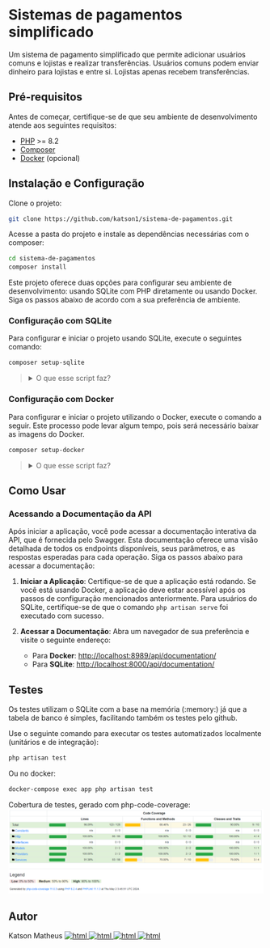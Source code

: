 # Sistemas de pagamentos simplificado

Um sistema de pagamento simplificado que permite adicionar usuários comuns e lojistas e realizar transferências. Usuários comuns podem enviar dinheiro para lojistas e entre si. Lojistas apenas recebem transferências.

## Pré-requisitos

Antes de começar, certifique-se de que seu ambiente de desenvolvimento atende aos seguintes requisitos:

- [PHP](https://www.php.net/downloads.php) >= 8.2
- [Composer](https://getcomposer.org/)
- [Docker](https://www.docker.com/get-started/) (opcional)

## Instalação e Configuração

Clone o projeto:
```bash
git clone https://github.com/katson1/sistema-de-pagamentos.git
```

Acesse a pasta do projeto e instale as dependências necessárias com o composer:
```bash
cd sistema-de-pagamentos
composer install
```

Este projeto oferece duas opções para configurar seu ambiente de desenvolvimento: usando SQLite com PHP diretamente ou usando Docker. Siga os passos abaixo de acordo com a sua preferência de ambiente.

### Configuração com SQLite

Para configurar e iniciar o projeto usando SQLite, execute o seguintes comando:
``` bash
composer setup-sqlite
```
<blockquote> 
<details>
  <summary> O que esse script faz? </summary>
   
    Copia o arquivo .env.example para .env, configurando as variáveis de ambiente padrão.
    Gera uma chave de aplicativo única usando php artisan key:generate.
    Verifica se o arquivo database/database.sqlite existe, e cria um se não existir.
    Executa as migrações do banco de dados com php artisan migrate.
    Inicia o servidor de desenvolvimento local com php artisan serve.
</details>
</blockquote>


### Configuração com Docker
Para configurar e iniciar o projeto utilizando o Docker, execute o comando a seguir. Este processo pode levar algum tempo, pois será necessário baixar as imagens do Docker.
```bash
composer setup-docker
```
<blockquote> 
<details>
  <summary> O que esse script faz? </summary>
   
    Copia o arquivo .env.example.docker para .env, configurando as variáveis de ambiente para uso com Docker.
    Constrói e inicia os contêineres Docker com docker-compose up --build -d.
    Gera uma chave de aplicativo única usando php artisan key:generate.
    Executa as migrações do banco de dados dentro do contêiner app com docker-compose exec app php artisan migrate.
</details>
</blockquote>

## Como Usar
### Acessando a Documentação da API

Após iniciar a aplicação, você pode acessar a documentação interativa da API, que é fornecida pelo Swagger. Esta documentação oferece uma visão detalhada de todos os endpoints disponíveis, seus parâmetros, e as respostas esperadas para cada operação. Siga os passos abaixo para acessar a documentação:

1. **Iniciar a Aplicação**: Certifique-se de que a aplicação está rodando. Se você está usando Docker, a aplicação deve estar acessível após os passos de configuração mencionados anteriormente. Para usuários do SQLite, certifique-se de que o comando `php artisan serve` foi executado com sucesso.

2. **Acessar a Documentação**: Abra um navegador de sua preferência e visite o seguinte endereço:
   - Para **Docker**: [http://localhost:8989/api/documentation/](http://localhost:8989/api/documentation/)
   - Para **SQLite**: [http://localhost:8000/api/documentation/](http://localhost:8000/api/documentation/)

## Testes
Os testes utilizam o SQLite com a base na memória (:memory:) já que a tabela de banco é simples, facilitando também os testes pelo github.

Use o seguinte comando para executar os testes automatizados localmente (unitários e de integração):
```bash
php artisan test
```
Ou no docker:
```bash
docker-compose exec app php artisan test
```
Cobertura de testes, gerado com php-code-coverage:
![Imagem de cobertura de testes](public/images/testes.png)
## Autor
<div align="left">
  <div>
    Katson Matheus
    <a href="https://github.com/katson1">
      <img src="https://skillicons.dev/icons?i=github" alt="html" height="15" />
    </a>
    <a href="https://discordapp.com/users/210789016675549184">
      <img src="https://skillicons.dev/icons?i=discord" alt="html" height="15"/>
    </a>
    <a href="https://www.linkedin.com/in/katsonmatheus/">
      <img src="https://skillicons.dev/icons?i=linkedin" alt="html" height="15"/>
    </a>
    <a href="mailto:katson.alves@ccc.ufcg.edu.br">
      <img src="https://skillicons.dev/icons?i=gmail" alt="html" height="15"/>
    </a>
  </div>
</div>
